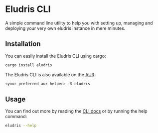# Eludris CLI

A simple command line utility to help you with setting up, managing and deploying
your very own eludris instance in mere minutes.

## Installation

You can easily install the Eludris CLI using cargo:

```sh
cargo install eludris
```

The Eludris CLI is also available on the [AUR](https://aur.archlinux.org/packages/eludris):

```sh
<your preferred aur helper> -S eludris
```

## Usage

You can find out more by reading the [CLI docs](https://eludevs.pages.dev/docs/cli)
or by running the help command:

```sh
eludris --help
```
